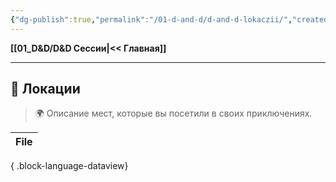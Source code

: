 ```yaml
---
{"dg-publish":true,"permalink":"/01-d-and-d/d-and-d-lokaczii/","created":"2024-11-09T09:06:49.574+03:00","updated":"2023-12-27T13:39:47.250+03:00"}
---
```


**[[01_D&D/D&D Сессии\|<< Главная]]** 

---
## 🏰 Локации
> 🌍 Описание мест, которые вы посетили в своих приключениях.

| File |
| ---- |

{ .block-language-dataview}
